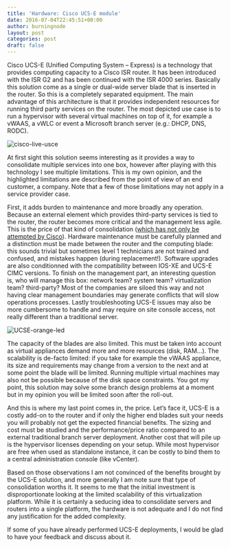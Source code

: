 ```yaml
---
title: 'Hardware: Cisco UCS-E module'
date: 2016-07-04T22:45:51+00:00
author: burningnode
layout: post
categories: post
draft: false
---
```


Cisco UCS-E (Unified Computing System &#8211; Express) is a technology that provides computing capacity to a Cisco ISR router. It has been introduced with the ISR G2 and has been continued with the ISR 4000 series. Basically this solution come as a single or dual-wide server blade that is inserted in the router. So this is a completely separated equipment. The main advantage of this architecture is that it provides independent resources for running third party services on the router. The most depicted use case is to run a hypervisor with several virtual machines on top of it, for example a vWAAS, a vWLC or event a Microsoft branch server (e.g.: DHCP, DNS, RODC).  

![cisco-live-usce](/ciscolive-ucse.png)

At first sight this solution seems interesting as it provides a way to consolidate multiple services into one box, however after playing with this technology I see multiple limitations. This is my own opinion, and the highlighted limitations are described from the point of view of an end customer, a company. Note that a few of those limitations may not apply in a service provider case.  

First, it adds burden to maintenance and more broadly any operation. Because an external element which provides third-party services is tied to the router, the router becomes more critical and the management less agile. This is the price of that kind of consolidation ([which has not only be attempted by Cisco](http://www.riverbed.com/fr/press-releases/riverbed-integrates-vmware-vsphere-into-steelhead-ex-appliance.html)). Hardware maintenance must be carefully planned and a distinction must be made between the router and the computing blade: this sounds trivial but sometimes level 1 technicians are not trained and confused, and mistakes happen (during replacement!). Software upgrades are also conditionned with the compatibility between IOS-XE and UCS-E CIMC versions. To finish on the management part, an interesting question is, who will manage this box: network team? system team? virtualization team? third-party? Most of the companies are siloed this way and not having clear management boundaries may generate conflicts that will slow operations processes. Lastly troubleshooting UCS-E issues may also be more cumbersome to handle and may require on site console access, not really different than a traditional server.  

![UCSE-orange-led](/UCSE-orange-led.png)

The capacity of the blades are also limited. This must be taken into account as virtual appliances demand more and more resources (disk, RAM&#8230;). The scalability is de-facto limited: if you take for example the vWAAS appliance, its size and requirements may change from a version to the next and at some point the blade will be limited. Running multiple virtual machines may also not be possible because of the disk space constraints. You got my point, this solution may solve some branch design problems at a moment but in my opinion you will be limited soon after the roll-out.  

And this is where my last point comes in, the price. Let&#8217;s face it, UCS-E is a costly add-on to the router and if only the higher end blades suit your needs you will probably not get the expected financial benefits. The sizing and cost must be studied and the performance/price ratio compared to an external traditional branch server deployment. Another cost that will pile up is the hypervisor licenses depending on your setup. While most hypervisor are free when used as standalone instance, it can be costly to bind them to a central administration console (like vCenter).  

Based on those observations I am not convinced of the benefits brought by the UCS-E solution, and more generally I am note sure that type of consolidation worths it. It seems to me that the initial investment is disproportionate looking at the limited scalability of this virtualization platform. While it is certainly a seducing idea to consolidate servers and routers into a single platform, the hardware is not adequate and I do not find any justification for the added complexity.  

If some of you have already performed UCS-E deployments, I would be glad to have your feedback and discuss about it.  